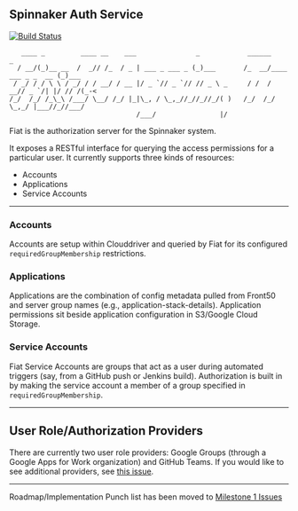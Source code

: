 Spinnaker Auth Service
----------------------

[![Build Status](https://api.travis-ci.org/spinnaker/fiat.svg?branch=master)](https://travis-ci.org/spinnaker/fiat)

```
   ____ _         ____ __    ___               _            ______                  _    
  / __/(_)__ __  /  _// /_  / _ | ___ _ ___ _ (_)___       /_  __/____ ___ _ _  __ (_)___
 / _/ / / \ \ / _/ / / __/ / __ |/ _ `// _ `// // _ \ _     / /  / __// _ `/| |/ // /(_-<
/_/  /_/ /_\_\ /___/ \__/ /_/ |_|\_, / \_,_//_//_//_/( )   /_/  /_/   \_,_/ |___//_//___/
                                /___/                |/                                  
```

Fiat is the authorization server for the Spinnaker system. 

It exposes a RESTful interface for querying the access permissions for a particular user. It currently supports three kinds of resources:
* Accounts
* Applications
* Service Accounts
 
---

### Accounts
Accounts are setup within Clouddriver and queried by Fiat for its configured `requiredGroupMembership` restrictions.

### Applications
Applications are the combination of config metadata pulled from Front50 and server group names (e.g., application-stack-details). Application permissions sit beside application configuration in S3/Google Cloud Storage.

### Service Accounts
Fiat Service Accounts are groups that act as a user during automated triggers (say, from a GitHub push or Jenkins build). Authorization is built in by making the service account a member of a group specified in `requiredGroupMembership`.

---

## User Role/Authorization Providers
There are currently two user role providers: Google Groups (through a Google Apps for Work organization) and GitHub Teams. If you would like to see additional providers, see [this issue](https://github.com/spinnaker/fiat/issues/30). 

---

Roadmap/Implementation Punch list has been moved to [Milestone 1 Issues](https://github.com/spinnaker/fiat/milestone/1)
